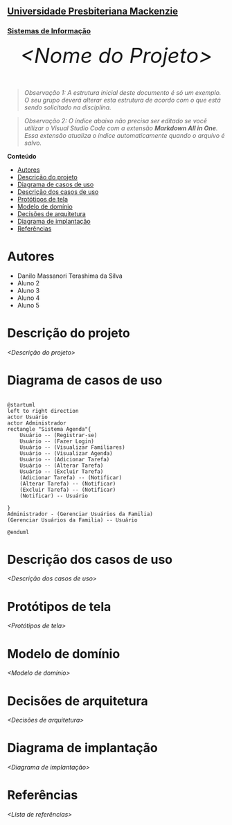 <h2><a href= "https://www.mackenzie.br">Universidade Presbiteriana Mackenzie</a></h2>
<h3><a href= "https://www.mackenzie.br/graduacao/sao-paulo-higienopolis/sistemas-de-informacao">Sistemas de Informação</a></h3>


<font size="+12"><center>
*&lt;Nome do Projeto&gt;*
</center></font>

>*Observação 1: A estrutura inicial deste documento é só um exemplo. O seu grupo deverá alterar esta estrutura de acordo com o que está sendo solicitado na disciplina.*

>*Observação 2: O índice abaixo não precisa ser editado se você utilizar o Visual Studio Code com a extensão **Markdown All in One**. Essa extensão atualiza o índice automaticamente quando o arquivo é salvo.*

**Conteúdo**

- [Autores](#autores)
- [Descrição do projeto](#descrição-do-projeto)
- [Diagrama de casos de uso](#diagrama-de-casos-de-uso)
- [Descrição dos casos de uso](#descrição-dos-casos-de-uso)
- [Protótipos de tela](#protótipos-de-tela)
- [Modelo de domínio](#modelo-de-domínio)
- [Decisões de arquitetura](#decisões-de-arquitetura)
- [Diagrama de implantação](#diagrama-de-implantação)
- [Referências](#referências)


# Autores

* Danilo Massanori Terashima da Silva
* Aluno 2
* Aluno 3
* Aluno 4
* Aluno 5


# Descrição do projeto

*&lt;Descrição do projeto&gt;*

# Diagrama de casos de uso

````plantuml

@startuml
left to right direction
actor Usuário
actor Administrador
rectangle "Sistema Agenda"{
    Usuário -- (Registrar-se)
    Usuário -- (Fazer Login)
    Usuário -- (Visualizar Familiares)
    Usuário -- (Visualizar Agenda)
    Usuário -- (Adicionar Tarefa)
    Usuário -- (Alterar Tarefa)
    Usuário -- (Excluir Tarefa)
    (Adicionar Tarefa) -- (Notificar)
    (Alterar Tarefa) -- (Notificar)
    (Excluir Tarefa) -- (Notificar)
    (Notificar) -- Usuário

}
Administrador - (Gerenciar Usuários da Familia)
(Gerenciar Usuários da Familia) -- Usuário

@enduml
````

# Descrição dos casos de uso

*&lt;Descrição dos casos de uso&gt;*

# Protótipos de tela

*&lt;Protótipos de tela&gt;*

# Modelo de domínio

*&lt;Modelo de domínio&gt;*

# Decisões de arquitetura

*&lt;Decisões de arquitetura&gt;*

# Diagrama de implantação

*&lt;Diagrama de implantação&gt;*

# Referências

*&lt;Lista de referências&gt;*